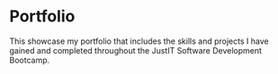 # Portfolio
 This showcase my portfolio that includes the skills and projects I have gained and completed throughout the JustIT Software Development Bootcamp.
